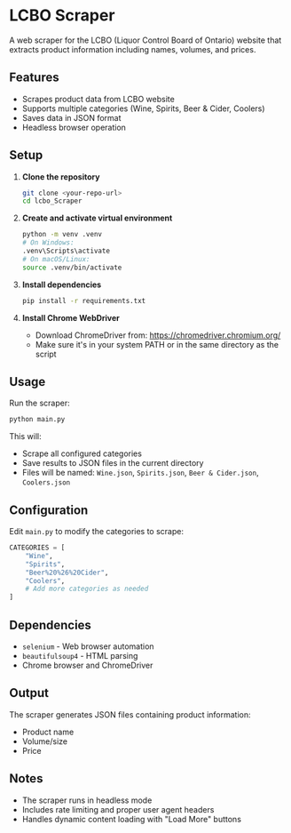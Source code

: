 # LCBO Scraper

A web scraper for the LCBO (Liquor Control Board of Ontario) website that extracts product information including names, volumes, and prices.

## Features

- Scrapes product data from LCBO website
- Supports multiple categories (Wine, Spirits, Beer & Cider, Coolers)
- Saves data in JSON format
- Headless browser operation

## Setup

1. **Clone the repository**
   ```bash
   git clone <your-repo-url>
   cd lcbo_Scraper
   ```

2. **Create and activate virtual environment**
   ```bash
   python -m venv .venv
   # On Windows:
   .venv\Scripts\activate
   # On macOS/Linux:
   source .venv/bin/activate
   ```

3. **Install dependencies**
   ```bash
   pip install -r requirements.txt
   ```

4. **Install Chrome WebDriver**
   - Download ChromeDriver from: https://chromedriver.chromium.org/
   - Make sure it's in your system PATH or in the same directory as the script

## Usage

Run the scraper:
```bash
python main.py
```

This will:
- Scrape all configured categories
- Save results to JSON files in the current directory
- Files will be named: `Wine.json`, `Spirits.json`, `Beer & Cider.json`, `Coolers.json`

## Configuration

Edit `main.py` to modify the categories to scrape:

```python
CATEGORIES = [
    "Wine",
    "Spirits", 
    "Beer%20%26%20Cider",
    "Coolers",
    # Add more categories as needed
]
```

## Dependencies

- `selenium` - Web browser automation
- `beautifulsoup4` - HTML parsing
- Chrome browser and ChromeDriver

## Output

The scraper generates JSON files containing product information:
- Product name
- Volume/size
- Price

## Notes

- The scraper runs in headless mode
- Includes rate limiting and proper user agent headers
- Handles dynamic content loading with "Load More" buttons 